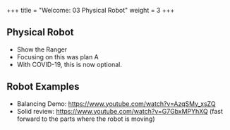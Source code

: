 +++
title = "Welcome: 03 Physical Robot"
weight = 3
+++

## Physical Robot

 - Show the Ranger
 - Focusing on this was plan A
 - With COVID-19, this is now optional.

## Robot Examples

 - Balancing Demo: https://www.youtube.com/watch?v=AzqSMy_xsZQ
 - Solid review: https://www.youtube.com/watch?v=G7GbxMPYhXQ (fast forward to
   the parts where the robot is moving)





